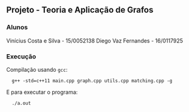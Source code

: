 ## Projeto - Teoria e Aplicação de Grafos

### Alunos
Vinícius Costa e Silva - 15/0052138
Diego Vaz Fernandes - 16/0117925


### Execução
Compilação usando `gcc`:
```
  g++ -std=c++11 main.cpp graph.cpp utils.cpp matching.cpp -g
```

E para executar o programa:

```
  ./a.out
```